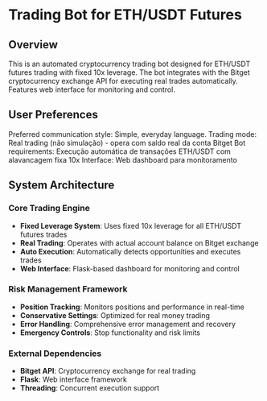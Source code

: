 # Trading Bot for ETH/USDT Futures

## Overview

This is an automated cryptocurrency trading bot designed for ETH/USDT futures trading with fixed 10x leverage. The bot integrates with the Bitget cryptocurrency exchange API for executing real trades automatically. Features web interface for monitoring and control.

## User Preferences

Preferred communication style: Simple, everyday language.
Trading mode: Real trading (não simulação) - opera com saldo real da conta Bitget
Bot requirements: Execução automática de transações ETH/USDT com alavancagem fixa 10x
Interface: Web dashboard para monitoramento

## System Architecture

### Core Trading Engine
- **Fixed Leverage System**: Uses fixed 10x leverage for all ETH/USDT futures trades
- **Real Trading**: Operates with actual account balance on Bitget exchange
- **Auto Execution**: Automatically detects opportunities and executes trades
- **Web Interface**: Flask-based dashboard for monitoring and control

### Risk Management Framework
- **Position Tracking**: Monitors positions and performance in real-time
- **Conservative Settings**: Optimized for real money trading
- **Error Handling**: Comprehensive error management and recovery
- **Emergency Controls**: Stop functionality and risk limits

### External Dependencies
- **Bitget API**: Cryptocurrency exchange for real trading
- **Flask**: Web interface framework
- **Threading**: Concurrent execution support
